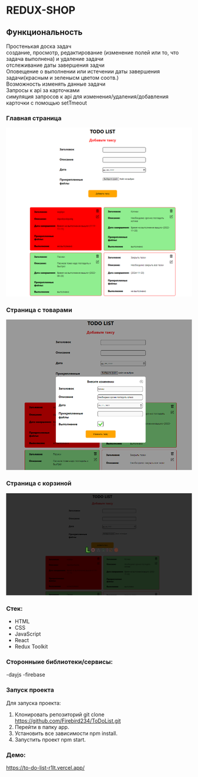 # REDUX-SHOP

## Функциональность

Простенькая доска задач<br>
создание, просмотр, редактирование (изменение полей или то, что задача выполнена) и удаление задачи<br>
отслеживание даты завершения задчи<br>
Оповещение о выполнении или истечении даты завершения задачи(красным и зеленысм цветом соотв.)<br>
Возможность изменять данные задачи<br>
Запросы к api за карточками<br>
симуляция запросов к api для изменения/удаления/добавления карточки с помощью setTmeout<br>

### Главная страница

![Alt-текст](./src/images/1.PNG "main")

### Страница с товарами

![Alt-текст](./src/images/2.PNG "main")

### Страница с корзиной

![Alt-текст](./src/images/3.PNG "main")

### Стек:

-  HTML
-  CSS
-  JavaScript
-  React
-  Redux Toolkit

### Сторонныие библиотеки/сервисы:

-dayjs
-firebase

### Запуск проекта

Для запуска проекта:

1. Клонировать репозиторий git clone https://github.com/Firebird234/ToDoList.git
2. Перейти в папку app.
3. Установить все зависимости npm install.
4. Запустить проект npm start.

### Демо:

https://to-do-list-r1lt.vercel.app/
